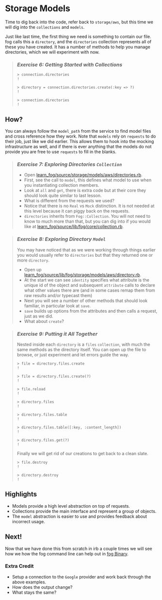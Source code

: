 # Storage Models

Time to dig back into the code, refer back to `storage/aws`, but this time we will dig into the `collections` and `models`.

Just like last time, the first thing we need is something to contain our file. fog calls this a `directory`, and the `directories` collection represents all of these you have created. It has a number of methods to help you manage directories, which we will experiment with now.

> ### *Exercise 6: Getting Started with Collections*
>
>     > connection.directories
>     !
>
>     > directory = connection.directories.create(:key => ?)
>     !
>
>     > connection.directories
>     !

## How?

You can always follow the `model_path` from the service to find model files and cross reference how they work.
Note that `models` rely on `requests` to do their job, just like we did earlier.
This allows them to hook into the mocking infrastructure as well, and if there is ever anything that the models do not provide you are free to use `requests` to fill in the blanks.

> ### *Exercise 7: Exploring Directories `Collection`*
>
> * Open [learn_fog/source/storage/models/aws/directories.rb](source/storage/models/aws/directories.rb).
> * First, see the call to `model`, this defines what model to use when you instantiating collection members.
> * Look at `all` and `get`, there is extra code but at their core they should look quite similar to last lesson.
> * What is different from the requests we used?
> * Notice that there is no `Real` vs `Mock` distinction. It is not needed at this level because it can piggy back on the requests.
> * `directories` inherits from `Fog::Collection`. You will not need to know to much more than that, but you can dig into if you would like at [learn_fog/source/lib/fog/core/collection.rb](source/lib/fog/core/collection.rb).

> ### *Exercise 8: Exploring Directory `Model`*
>
> You may have noticed that as we were working through things earlier you would usually refer to `directories` but that they returned one or more `directory`.
>
> * Open up [learn_fog/source/lib/fog/storage/models/aws/directory.rb](source/lib/fog/storage/models/aws/directory.rb).
> * At the start we can see `identity` specifies what attribute is the unique id of the object and subsequent `attribute` calls to declare what other values there are (and in some cases remap them from raw results and/or typecast them)
> * Next you will see a number of other methods that should look familiar, in particular look at `save`.
> * `save` builds up options from the attributes and then calls a request, just as we did.
> * What about `create`?

> ### *Exercise 9: Putting it All Together*
>
> Nested inside each `directory` is a `files` `collection`, with much the same methods as the directory itself. You can open up the file to browse, or just experiment and let errors guide the way.
>
>     > file = directory.files.create
>     !
>
>     > file = directory.files.create(?)
>     !
>
>     > file.reload
>     !
>
>     > directory.files
>     !
>
>     > directory.files.table
>     !
>
>     > directory.files.table([:key, :content_length])
>     !
>
>     > directory.files.get(?)
>     !
>
> Finally we will get rid of our creations to get back to a clean slate.
>
>     > file.destroy
>     !
>
>     > directory.destroy
>     !

## Highlights

* Models provide a high level abstraction on top of requests.
* Collections provide the main interface and represent a group of objects.
* The `model` abstraction is easier to use and provides feedback about incorrect usage.

## Next!

Now that we have done this from scratch in irb a couple times we will see how we how the fog command line can help out in [fog Binary](4_fog_binary.html).

### Extra Credit

* Setup a connection to the `Google` provider and work back through the above examples.
* How does the output change?
* What stays the same?
